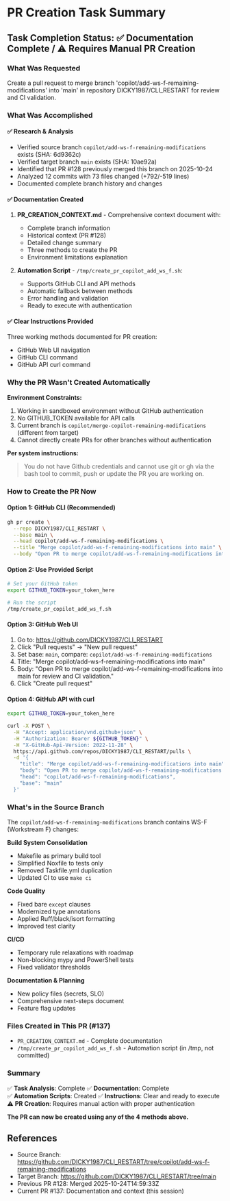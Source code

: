 # PR Creation Task Summary

## Task Completion Status: ✅ Documentation Complete / ⚠️ Requires Manual PR Creation

### What Was Requested
Create a pull request to merge branch 'copilot/add-ws-f-remaining-modifications' into 'main' in repository DICKY1987/CLI_RESTART for review and CI validation.

### What Was Accomplished

#### ✅ Research & Analysis
- Verified source branch `copilot/add-ws-f-remaining-modifications` exists (SHA: 6d9362c)
- Verified target branch `main` exists (SHA: 10ae92a)  
- Identified that PR #128 previously merged this branch on 2025-10-24
- Analyzed 12 commits with 73 files changed (+792/-519 lines)
- Documented complete branch history and changes

#### ✅ Documentation Created
1. **PR_CREATION_CONTEXT.md** - Comprehensive context document with:
   - Complete branch information
   - Historical context (PR #128)
   - Detailed change summary
   - Three methods to create the PR
   - Environment limitations explanation

2. **Automation Script** - `/tmp/create_pr_copilot_add_ws_f.sh`:
   - Supports GitHub CLI and API methods
   - Automatic fallback between methods
   - Error handling and validation
   - Ready to execute with authentication

#### ✅ Clear Instructions Provided
Three working methods documented for PR creation:
- GitHub Web UI navigation
- GitHub CLI command
- GitHub API curl command

### Why the PR Wasn't Created Automatically

**Environment Constraints:**
1. Working in sandboxed environment without GitHub authentication
2. No GITHUB_TOKEN available for API calls
3. Current branch is `copilot/merge-copilot-remaining-modifications` (different from target)
4. Cannot directly create PRs for other branches without authentication

**Per system instructions:**
> You do not have Github credentials and cannot use git or gh via the bash tool to commit, push or update the PR you are working on.

### How to Create the PR Now

#### Option 1: GitHub CLI (Recommended)
```bash
gh pr create \
  --repo DICKY1987/CLI_RESTART \
  --base main \
  --head copilot/add-ws-f-remaining-modifications \
  --title "Merge copilot/add-ws-f-remaining-modifications into main" \
  --body "Open PR to merge copilot/add-ws-f-remaining-modifications into main for review and CI validation."
```

#### Option 2: Use Provided Script
```bash
# Set your GitHub token
export GITHUB_TOKEN=your_token_here

# Run the script
/tmp/create_pr_copilot_add_ws_f.sh
```

#### Option 3: GitHub Web UI
1. Go to: https://github.com/DICKY1987/CLI_RESTART
2. Click "Pull requests" → "New pull request"
3. Set base: `main`, compare: `copilot/add-ws-f-remaining-modifications`
4. Title: "Merge copilot/add-ws-f-remaining-modifications into main"
5. Body: "Open PR to merge copilot/add-ws-f-remaining-modifications into main for review and CI validation."
6. Click "Create pull request"

#### Option 4: GitHub API with curl
```bash
export GITHUB_TOKEN=your_token_here

curl -X POST \
  -H "Accept: application/vnd.github+json" \
  -H "Authorization: Bearer ${GITHUB_TOKEN}" \
  -H "X-GitHub-Api-Version: 2022-11-28" \
  https://api.github.com/repos/DICKY1987/CLI_RESTART/pulls \
  -d '{
    "title": "Merge copilot/add-ws-f-remaining-modifications into main",
    "body": "Open PR to merge copilot/add-ws-f-remaining-modifications into main for review and CI validation.",
    "head": "copilot/add-ws-f-remaining-modifications",
    "base": "main"
  }'
```

### What's in the Source Branch

The `copilot/add-ws-f-remaining-modifications` branch contains WS-F (Workstream F) changes:

**Build System Consolidation**
- Makefile as primary build tool
- Simplified Noxfile to tests only
- Removed Taskfile.yml duplication
- Updated CI to use `make ci`

**Code Quality**
- Fixed bare `except` clauses
- Modernized type annotations
- Applied Ruff/black/isort formatting
- Improved test clarity

**CI/CD**
- Temporary rule relaxations with roadmap
- Non-blocking mypy and PowerShell tests
- Fixed validator thresholds

**Documentation & Planning**
- New policy files (secrets, SLO)
- Comprehensive next-steps document
- Feature flag updates

### Files Created in This PR (#137)

- `PR_CREATION_CONTEXT.md` - Complete documentation
- `/tmp/create_pr_copilot_add_ws_f.sh` - Automation script (in /tmp, not committed)

### Summary

✅ **Task Analysis**: Complete
✅ **Documentation**: Complete  
✅ **Automation Scripts**: Created
✅ **Instructions**: Clear and ready to execute
⚠️ **PR Creation**: Requires manual action with proper authentication

**The PR can now be created using any of the 4 methods above.**

## References

- Source Branch: https://github.com/DICKY1987/CLI_RESTART/tree/copilot/add-ws-f-remaining-modifications
- Target Branch: https://github.com/DICKY1987/CLI_RESTART/tree/main
- Previous PR #128: Merged 2025-10-24T14:59:33Z
- Current PR #137: Documentation and context (this session)
